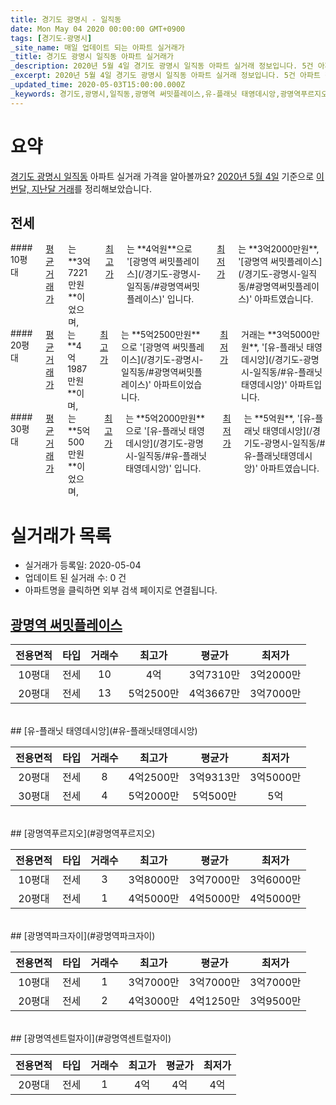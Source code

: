 ```yaml
---
title: 경기도 광명시 - 일직동
date: Mon May 04 2020 00:00:00 GMT+0900
tags: [경기도-광명시]
_site_name: 매일 업데이트 되는 아파트 실거래가
_title: 경기도 광명시 일직동 아파트 실거래가
_description: 2020년 5월 4일 경기도 광명시 일직동 아파트 실거래 정보입니다. 5건 아파트 정보가 있습니다.
_excerpt: 2020년 5월 4일 경기도 광명시 일직동 아파트 실거래 정보입니다. 5건 아파트 정보가 있습니다.
_updated_time: 2020-05-03T15:00:00.000Z
_keywords: 경기도,광명시,일직동,광명역 써밋플레이스,유-플래닛 태영데시앙,광명역푸르지오,광명역파크자이,광명역센트럴자이
---
```





# 요약
<ins>경기도 광명시 일직동</ins> 아파트 실거래 가격을 알아볼까요? <ins>2020년 5월 4일</ins> 기준으로 <ins>이번달, 지난달 거래</ins>를 정리해보았습니다.

## 전세
<div class="container">
<div class="six columns" markdown="1">
#### 10평대
<ins>평균 거래가</ins>는 **3억7221만원**이었으며, <ins>최고가</ins>는 **4억원**으로 '[광명역 써밋플레이스](/경기도-광명시-일직동/#광명역써밋플레이스)' 입니다. <ins>최저가</ins>는 **3억2000만원**, '[광명역 써밋플레이스](/경기도-광명시-일직동/#광명역써밋플레이스)' 아파트였습니다.
</div>
<div class="six columns" markdown="1">
#### 20평대
<ins>평균 거래가</ins>는 **4억1987만원**이며, <ins>최고가</ins>는 **5억2500만원**으로 '[광명역 써밋플레이스](/경기도-광명시-일직동/#광명역써밋플레이스)' 아파트이었습니다. <ins>최저가</ins> 거래는 **3억5000만원**, '[유-플래닛 태영데시앙](/경기도-광명시-일직동/#유-플래닛태영데시앙)' 아파트입니다.
</div>
</div>
<div class="container">
<div class="twelve columns" markdown="1">
#### 30평대
<ins>평균 거래가</ins>는 **5억500만원**이었으며, <ins>최고가</ins>는 **5억2000만원**으로 '[유-플래닛 태영데시앙](/경기도-광명시-일직동/#유-플래닛태영데시앙)' 입니다. <ins>최저가</ins>는 **5억원**, '[유-플래닛 태영데시앙](/경기도-광명시-일직동/#유-플래닛태영데시앙)' 아파트였습니다.
</div>
</div>



# 실거래가 목록
- 실거래가 등록일: 2020-05-04
- 업데이트 된 실거래 수: 0 건
- 아파트명을 클릭하면 외부 검색 페이지로 연결됩니다.

## [광명역 써밋플레이스](#광명역써밋플레이스)

|전용면적|타입|거래수|최고가|평균가|최저가|
|:---:|:---:|:---:|:---:|:---:|:---:|
|10평대|<span class="deal-type-2">전세</span>|10|4억|3억7310만|3억2000만|
|20평대|<span class="deal-type-2">전세</span>|13|5억2500만|4억3667만|3억7000만|

<br/>
## [유-플래닛 태영데시앙](#유-플래닛태영데시앙)

|전용면적|타입|거래수|최고가|평균가|최저가|
|:---:|:---:|:---:|:---:|:---:|:---:|
|20평대|<span class="deal-type-2">전세</span>|8|4억2500만|3억9313만|3억5000만|
|30평대|<span class="deal-type-2">전세</span>|4|5억2000만|5억500만|5억|

<br/>
## [광명역푸르지오](#광명역푸르지오)

|전용면적|타입|거래수|최고가|평균가|최저가|
|:---:|:---:|:---:|:---:|:---:|:---:|
|10평대|<span class="deal-type-2">전세</span>|3|3억8000만|3억7000만|3억6000만|
|20평대|<span class="deal-type-2">전세</span>|1|4억5000만|4억5000만|4억5000만|

<br/>
## [광명역파크자이](#광명역파크자이)

|전용면적|타입|거래수|최고가|평균가|최저가|
|:---:|:---:|:---:|:---:|:---:|:---:|
|10평대|<span class="deal-type-2">전세</span>|1|3억7000만|3억7000만|3억7000만|
|20평대|<span class="deal-type-2">전세</span>|2|4억3000만|4억1250만|3억9500만|

<br/>
## [광명역센트럴자이](#광명역센트럴자이)

|전용면적|타입|거래수|최고가|평균가|최저가|
|:---:|:---:|:---:|:---:|:---:|:---:|
|20평대|<span class="deal-type-2">전세</span>|1|4억|4억|4억|

<br/>



